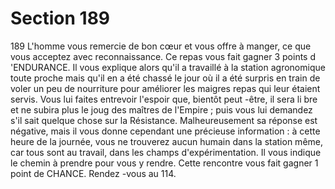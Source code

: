 # Section 189

189
L'homme vous remercie de bon cœur et vous offre à manger, ce
que vous acceptez avec reconnaissance. Ce repas vous fait gagner
3 points d 'ENDURANCE.  Il vous explique alors qu'il a travaillé
à la station agronomique toute proche mais qu'il en a été chassé
le jour où il a été surpris en train de voler un peu de nourriture
pour améliorer les maigres repas qui leur étaient servis. Vous lui
faites entrevoir l'espoir que, bientôt peut -être, il sera li bre et ne
subira plus le joug des maîtres de l'Empire ; puis vous lui
demandez s'il sait quelque chose sur la Résistance.
Malheureusement sa réponse est négative, mais il vous donne
cependant une précieuse information : à cette heure de la
journée, vous ne  trouverez aucun humain dans la station même,
car tous sont au travail, dans les champs d'expérimentation. Il
vous indique le chemin à prendre pour vous y rendre. Cette
rencontre vous fait gagner  1 point de  CHANCE. Rendez -vous au
114.